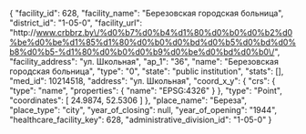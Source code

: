 {
    "facility_id": 628,
    "facility_name": "Березовская городская больница",
    "district_id": "1-05-0",
    "facility_url": "http:\/\/www.crbbrz.by\/%d0%b7%d0%b4%d1%80%d0%b0%d0%b2%d0%be%d0%be%d1%85%d1%80%d0%b0%d0%bd%d0%b5%d0%bd%d0%b8%d0%b5-%d1%80%d0%b0%d0%b9%d0%be%d0%bd%d0%b0\/",
    "facility_address": "ул. Школьная",
    "ap_1": "36",
    "name": "Березовская городская больница",
    "type": "0",
    "state": "public institution",
    "stats": [],
    "med_id": 10214518,
    "address": "ул. Школьная",
    "coord_x_y": {
        "crs": {
            "type": "name",
            "properties": {
                "name": "EPSG:4326"
            }
        },
        "type": "Point",
        "coordinates": [
            24.9874,
            52.5306
        ]
    },
    "place_name": "Береза",
    "place_type": "city",
    "year_of_closing": null,
    "year_of_opening": "1944",
    "healthcare_facility_key": 628,
    "administrative_division_id": "1-05-0"
}
